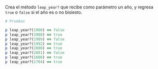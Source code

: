 Crea el método `leap_year?` que recibe como parámetro un año, y regresa `true` o `false` si el año es o no bisiesto.

```ruby
# Pruebas

p leap_year?(1900) == false
p leap_year?(1988) == true
p leap_year?(1989) == false
p leap_year?(1992) == true
p leap_year?(2000) == true
p leap_year?(2001) == false
p leap_year?(1600) == true  
p leap_year?(1704) == true
```
